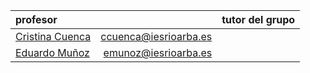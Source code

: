 <!-- TITLE: Ed. Física -->

| profesor                                               |                          |tutor del grupo|
|:-------------------------------------------------------|-------------------------:|:-:|
|[Cristina Cuenca](/departamento/educacion-fisica/ccuenca)          |ccuenca@iesrioarba.es      ||
|[Eduardo Muñoz](/departamento/educacion-fisica/emunoz)             |emunoz@iesrioarba.es       ||

